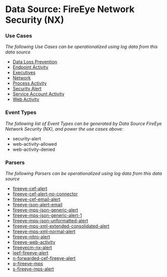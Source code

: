 Data Source: FireEye Network Security (NX)
==========================================

### Use Cases

_The following Use Cases can be operationalized using log data from this data source_

* [Data Loss Prevention](usecase_data_loss_prevention.md)
* [Endpoint Activity](usecase_endpoint_activity.md)
* [Executives](usecase_executives.md)
* [Network](usecase_network.md)
* [Process Activity](usecase_process_activity.md)
* [Security Alert](usecase_security_alert.md)
* [Service Account Activity](usecase_service_account_activity.md)
* [Web Activity](usecase_web_activity.md)


### Event Types

_The following list of Event Types can be generated by Data Source FireEye Network Security (NX), and power the use cases above:_

- security-alert
- web-activity-allowed
- web-activity-denied


### Parsers

_The following Parsers can be operationalized using log data from this data source_

* [fireeye-cef-alert](parserContent_fireeye-cef-alert.md)
* [fireeye-cef-alert-no-connector](parserContent_fireeye-cef-alert-no-connector.md)
* [fireeye-cef-email-alert](parserContent_fireeye-cef-email-alert.md)
* [fireeye-json-alert-email](parserContent_fireeye-json-alert-email.md)
* [fireeye-mps-json-generic-alert](parserContent_fireeye-mps-json-generic-alert.md)
* [fireeye-mps-json-generic-alert-1](parserContent_fireeye-mps-json-generic-alert-1.md)
* [fireeye-mps-json-unformatted-alert](parserContent_fireeye-mps-json-unformatted-alert.md)
* [fireeye-mps-xml-extended-consolidated-alert](parserContent_fireeye-mps-xml-extended-consolidated-alert.md)
* [fireeye-mps-xml-normal-alert](parserContent_fireeye-mps-xml-normal-alert.md)
* [fireeye-nitro-alert](parserContent_fireeye-nitro-alert.md)
* [fireeye-web-activity](parserContent_fireeye-web-activity.md)
* [fireeyecm-nx-alert](parserContent_fireeyecm-nx-alert.md)
* [leef-fireeye-alert](parserContent_leef-fireeye-alert.md)
* [n-forwarded-cef-fireeye-alert](parserContent_n-forwarded-cef-fireeye-alert.md)
* [q-fireeye-mps](parserContent_q-fireeye-mps.md)
* [s-fireeye-mps-alert](parserContent_s-fireeye-mps-alert.md)
